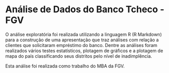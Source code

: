 # Análise de Dados do Banco Tcheco - FGV

O análise exploratória foi realizada utilizando a linguagem R (R Markdown) para a construção de uma apresentação que traz análises com relação a clientes que solicitaram empréstimo do banco. Dentre as análises foram realizados vários testes estatísticos, plotagem de gráficos e a plotagem de mapa do país classificando seus distritos pelo nível de inadimplência.

Esta análise foi realizada como trabalho do MBA da FGV.
